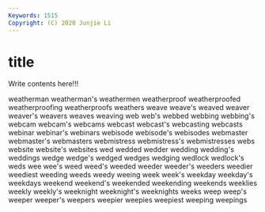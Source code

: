 ```yaml
---
Keywords: 1515
Copyright: (C) 2020 Junjie Li
---
```


# title

Write contents here!!!
 
weatherman 
weatherman's
weathermen 
weatherproof 
weatherproofed 
weatherproofing 
weatherproofs 
weathers 
weave 
weave's 
weaved 
weaver
weaver's 
weavers 
weaves 
weaving 
web 
web's 
webbed 
webbing 
webbing's 
webcam
webcam's 
webcams 
webcast 
webcast's 
webcasting 
webcasts 
webinar 
webinar's 
webinars 
webisode
webisode's 
webisodes 
webmaster 
webmaster's 
webmasters 
webmistress 
webmistress's 
webmistresses 
webs 
website
website's 
websites 
wed 
wedded 
wedder 
wedding 
wedding's 
weddings 
wedge 
wedge's
wedged 
wedges 
wedging 
wedlock 
wedlock's 
weds 
wee 
wee's 
weed 
weed's
weeded 
weeder 
weeder's 
weeders 
weedier 
weediest 
weeding 
weeds 
weedy 
weeing
week 
week's 
weekday 
weekday's 
weekdays 
weekend 
weekend's 
weekended 
weekending 
weekends
weeklies 
weekly 
weekly's 
weeknight 
weeknight's 
weeknights 
weeks 
weep 
weep's 
weeper
weeper's 
weepers 
weepier 
weepies 
weepiest 
weeping 
weepings 
